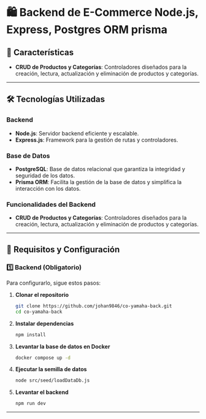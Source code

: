# 🛍️ Backend de E-Commerce Node.js, Express, Postgres ORM prisma


## 🚀 Características

- **CRUD de Productos y Categorías**: Controladores diseñados para la creación, lectura, actualización y eliminación de productos y categorías.  

---

## 🛠️ Tecnologías Utilizadas  

### **Backend**  
- **Node.js**: Servidor backend eficiente y escalable.  
- **Express.js**: Framework para la gestión de rutas y controladores.  

### **Base de Datos**  
- **PostgreSQL**: Base de datos relacional que garantiza la integridad y seguridad de los datos.  
- **Prisma ORM**: Facilita la gestión de la base de datos y simplifica la interacción con los datos.  

### **Funcionalidades del Backend**  
- **CRUD de Productos y Categorías**: Controladores diseñados para la creación, lectura, actualización y eliminación de productos y categorías.  
    

---

## 📌 Requisitos y Configuración

### **1️⃣ Backend (Obligatorio)**


Para configurarlo, sigue estos pasos:

1. **Clonar el repositorio**

   ```bash
   git clone https://github.com/johan9846/co-yamaha-back.git
   cd co-yamaha-back
   ```

2. **Instalar dependencias**

   ```bash
   npm install
   ```

3. **Levantar la base de datos en Docker**

   ```bash
   docker compose up -d
   ```

4. **Ejecutar la semilla de datos**

   ```bash
   node src/seed/loadDataDb.js
   ```

5. **Levantar el backend**

   ```bash
   npm run dev
   ```

---




